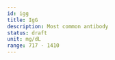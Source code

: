 ```yaml
---
id: igg
title: IgG
description: Most common antibody
status: draft
unit: mg/dL
range: 717 - 1410
---
```

